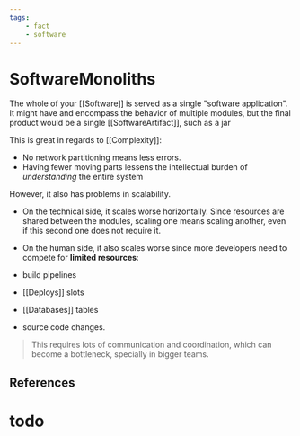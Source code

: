 ```yaml
---
tags:
    - fact
    - software
---
```


# SoftwareMonoliths

The whole of your \[\[Software]] is served as a single "software application". It might have and encompass the behavior of multiple modules, but the final product would be a single \[\[SoftwareArtifact]], such as a jar

This is great in regards to \[\[Complexity]]:

- No network partitioning means less errors.
- Having fewer moving parts lessens the intellectual burden of *understanding* the entire system

However, it also has problems in scalability.

- On the technical side, it scales worse horizontally. Since resources are shared between the modules, scaling one means scaling another, even if this second one does not require it.

- On the human side, it also scales worse since more developers need to compete for **limited resources**:

- build pipelines

- \[\[Deploys]] slots

- \[\[Databases]] tables

- source code changes.

> This requires lots of communication and coordination,  which can become a bottleneck, specially in bigger teams.

## References

# todo
